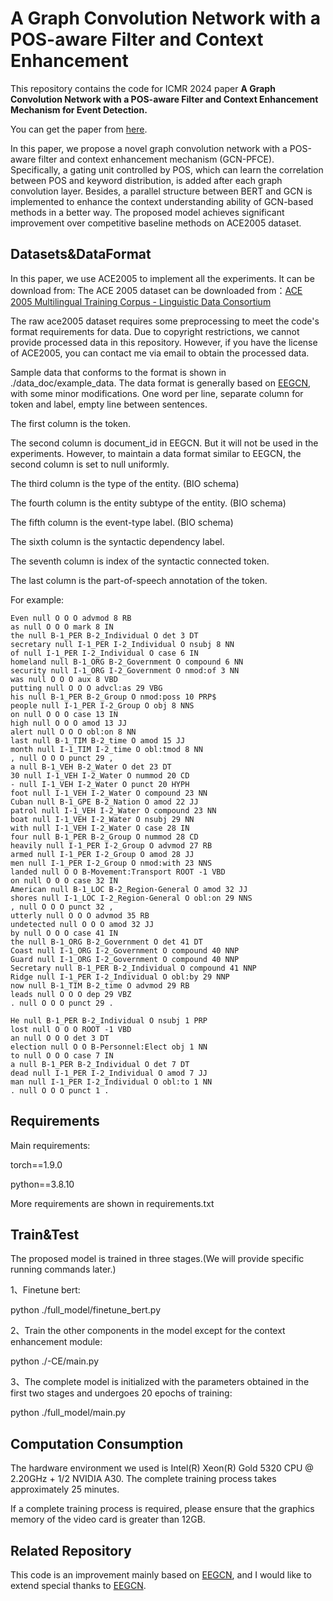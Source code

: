 # A Graph Convolution Network with a POS-aware Filter and Context Enhancement

This repository contains the code for ICMR 2024 paper **A Graph Convolution Network with a POS-aware Filter and Context Enhancement Mechanism for Event Detection.** 

You can get the paper from [here](https://doi.org/10.1145/3652583.3658076).

In this paper, we propose a novel graph convolution network with a POS-aware filter and context enhancement mechanism (GCN-PFCE). Specifically, a gating unit controlled by POS, which can learn the correlation between POS and keyword distribution, is added after each graph convolution layer. Besides, a parallel structure between BERT and GCN is implemented to enhance the context understanding ability of GCN-based methods in a better way. The proposed model achieves significant improvement over competitive baseline methods on ACE2005 dataset.

## Datasets&DataFormat

In this paper, we use ACE2005  to implement all the experiments. It can be download from: The ACE 2005 dataset can be downloaded from：[ACE 2005 Multilingual Training Corpus - Linguistic Data Consortium](https://catalog.ldc.upenn.edu/LDC2006T06)

The raw ace2005 dataset requires some preprocessing to meet the code's format requirements for data. Due to copyright restrictions, we cannot provide processed data in this repository. However, if you have the license of ACE2005, you can contact me via email to obtain the processed data.

Sample data that conforms to the format is shown in ./data_doc/example_data. The data format is generally based on [EEGCN](https://github.com/cuishiyao96/eegcned), with some minor modifications. One word per line, separate column for token and label, empty line between sentences.

The first column is the token.

The second column is document_id in EEGCN. But it will not be used in the experiments. However, to maintain a data format similar to EEGCN, the second column is set to null uniformly.

The third column is the type of the entity. (BIO schema)

The fourth column is the entity subtype of the entity. (BIO schema)

The fifth column is the event-type label. (BIO schema)

The sixth column is the syntactic dependency label.

The seventh column is index of the syntactic connected token. 

The last column is the part-of-speech annotation of the token.

For example:

```
Even null O O O advmod 8 RB
as null O O O mark 8 IN
the null B-1_PER B-2_Individual O det 3 DT
secretary null I-1_PER I-2_Individual O nsubj 8 NN
of null I-1_PER I-2_Individual O case 6 IN
homeland null B-1_ORG B-2_Government O compound 6 NN
security null I-1_ORG I-2_Government O nmod:of 3 NN
was null O O O aux 8 VBD
putting null O O O advcl:as 29 VBG
his null B-1_PER B-2_Group O nmod:poss 10 PRP$
people null I-1_PER I-2_Group O obj 8 NNS
on null O O O case 13 IN
high null O O O amod 13 JJ
alert null O O O obl:on 8 NN
last null B-1_TIM B-2_time O amod 15 JJ
month null I-1_TIM I-2_time O obl:tmod 8 NN
, null O O O punct 29 ,
a null B-1_VEH B-2_Water O det 23 DT
30 null I-1_VEH I-2_Water O nummod 20 CD
- null I-1_VEH I-2_Water O punct 20 HYPH
foot null I-1_VEH I-2_Water O compound 23 NN
Cuban null B-1_GPE B-2_Nation O amod 22 JJ
patrol null I-1_VEH I-2_Water O compound 23 NN
boat null I-1_VEH I-2_Water O nsubj 29 NN
with null I-1_VEH I-2_Water O case 28 IN
four null B-1_PER B-2_Group O nummod 28 CD
heavily null I-1_PER I-2_Group O advmod 27 RB
armed null I-1_PER I-2_Group O amod 28 JJ
men null I-1_PER I-2_Group O nmod:with 23 NNS
landed null O O B-Movement:Transport ROOT -1 VBD
on null O O O case 32 IN
American null B-1_LOC B-2_Region-General O amod 32 JJ
shores null I-1_LOC I-2_Region-General O obl:on 29 NNS
, null O O O punct 32 ,
utterly null O O O advmod 35 RB
undetected null O O O amod 32 JJ
by null O O O case 41 IN
the null B-1_ORG B-2_Government O det 41 DT
Coast null I-1_ORG I-2_Government O compound 40 NNP
Guard null I-1_ORG I-2_Government O compound 40 NNP
Secretary null B-1_PER B-2_Individual O compound 41 NNP
Ridge null I-1_PER I-2_Individual O obl:by 29 NNP
now null B-1_TIM B-2_time O advmod 29 RB
leads null O O O dep 29 VBZ
. null O O O punct 29 .

He null B-1_PER B-2_Individual O nsubj 1 PRP
lost null O O O ROOT -1 VBD
an null O O O det 3 DT
election null O O B-Personnel:Elect obj 1 NN
to null O O O case 7 IN
a null B-1_PER B-2_Individual O det 7 DT
dead null I-1_PER I-2_Individual O amod 7 JJ
man null I-1_PER I-2_Individual O obl:to 1 NN
. null O O O punct 1 .
```

## Requirements

Main requirements:

torch==1.9.0

python==3.8.10

More requirements are shown in requirements.txt

## Train&Test

The proposed model is trained in three stages.(We will provide specific running commands later.)

1、Finetune bert:

python ./full_model/finetune_bert.py

2、Train the other components in the model except for the context enhancement module:

python ./-CE/main.py

3、The complete model is initialized with the parameters obtained in the first two
stages and undergoes 20 epochs of training:

python ./full_model/main.py

## Computation Consumption

The hardware environment we used is Intel(R) Xeon(R) Gold 5320 CPU @ 2.20GHz + 1/2 NVIDIA A30. The complete training process takes approximately 25 minutes.

If a complete training process is required, please ensure that the graphics memory of the video card is greater than 12GB.

## Related Repository

This code is an improvement mainly based on [EEGCN](https://github.com/cuishiyao96/eegcned), and I would like to extend special thanks to [EEGCN](https://github.com/cuishiyao96/eegcned).
